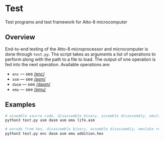 # Test

Test programs and test framework for Atto-8 microcomputer

## Overview

End-to-end testing of the Atto-8 microprocessor and microcomputer is done through `test.py`. The script takes as arguments a list of operations to perform along with the path to a file to load. The output of one operation is fed into the next operation. Available operations are:

- `enc` &mdash; see [/enc/](../enc/)
- `asm` &mdash; see [/asm/](../asm/)
- `dasm` &mdash; see [/dasm/](../dasm/)
- `emu` &mdash; see [/emu/](../emu/)

## Examples

```bash
# assemble source code, disassemble binary, assemble disassembly, emulate resulting binary
python3 test.py asm dasm asm emu life.asm

# encode from hex, disassemble binary, assemble disassembly, emulate resulting binary
python3 test.py enc dasm asm emu addition.hex
```

